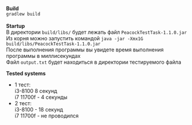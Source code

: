 **Build**<br>
`gradlew build`<br><br>
**Startup**<br>
В директории `build/libs/` будет лежать файл `PeacockTestTask-1.1.0.jar`<br>
Из корня можно запустить командой `java -jar -Xmx1G build/libs/PeacockTestTask-1.1.0.jar `<br>
После выполнения программы вы увидете время выполнения программы в миллисекундах<br>
Файл `output.txt` будет находиться в директории тестируемого файла<br>

**Tested systems**<br>
- 1 тест:<br>
i3-8100 8 секунд<br>
i7 11700f - 4 секунды<br>
- 2 тест:<br>
i3-8100 - 18 секунд<br>
i7 11700f - не проводился<br>
